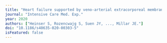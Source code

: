 ```yaml
---
title: "Heart failure supported by veno-arterial extracorporeal membrane oxygenation (ECMO): a systematic review of pre-clinical models."
journal: "Intensive Care Med. Exp."
year: 2020
authors: ["Heinser S, Rozencwajg S, Suen JY, ..., Millar JE."]
doi: "10.1186/s40635-020-00303-5"
isFeatured: false
---
```

